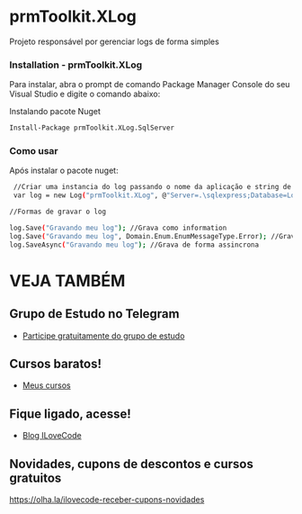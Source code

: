 # prmToolkit.XLog
Projeto responsável por gerenciar logs de forma simples


### Installation - prmToolkit.XLog

Para instalar, abra o prompt de comando Package Manager Console do seu Visual Studio e digite o comando abaixo:

Instalando pacote Nuget
```sh
Install-Package prmToolkit.XLog.SqlServer
```


### Como usar

Após instalar o pacote nuget:

```sh
 //Criar uma instancia do log passando o nome da aplicação e string de conexão do banco de dados
 var log = new Log("prmToolkit.XLog", @"Server=.\sqlexpress;Database=Log;Trusted_Connection=True;");

//Formas de gravar o log

log.Save("Gravando meu log"); //Grava como information
log.Save("Gravando meu log", Domain.Enum.EnumMessageType.Error); //Grava como Error ou Warning selecionado no Enum
log.SaveAsync("Gravando meu log"); //Grava de forma assincrona

```

# VEJA TAMBÉM
## Grupo de Estudo no Telegram
- [Participe gratuitamente do grupo de estudo](https://t.me/blogilovecode)

## Cursos baratos!
- [Meus cursos](https://olha.la/udemy)

## Fique ligado, acesse!
- [Blog ILoveCode](https://ilovecode.com.br)

## Novidades, cupons de descontos e cursos gratuitos
https://olha.la/ilovecode-receber-cupons-novidades
